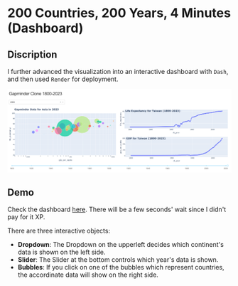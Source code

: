 # 200 Countries, 200 Years, 4 Minutes (Dashboard)

## Discription
I further advanced the visualization into an interactive dashboard with `Dash`, and then used `Render` for deployment. 

![gapminder_interactive](gapminder_interactive.png)

## Demo
Check the dashboard [here](https://gapminder-clone-interface.onrender.com). There will be a few seconds' wait since I didn't pay for it XP. 

There are three interactive objects:
- **Dropdown**: The Dropdown on the upperleft decides which continent's data is shown on the left side.
- **Slider**: The Slider at the bottom controls which year's data is shown. 
- **Bubbles**: If you click on one of the bubbles which represent countries, the accordinate data will show on the right side. 
